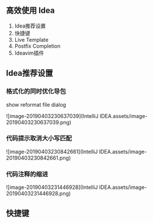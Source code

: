 ## 高效使用 Idea

1. Idea推荐设置
2. 快捷键
3. Live Template
4. Postfix Completion
5. Ideavim插件



## Idea推荐设置

### 格式化的同时优化导包

show reformat file dialog

![image-20190403230637039](IntelliJ IDEA.assets/image-20190403230637039.png)

### 代码提示取消大小写匹配

![image-20190403230842661](IntelliJ IDEA.assets/image-20190403230842661.png)



### 代码注释的缩进

![image-20190403231446928](IntelliJ IDEA.assets/image-20190403231446928.png)



## 快捷键

